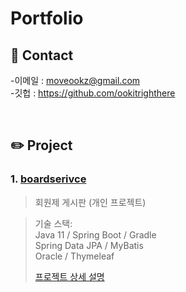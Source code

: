 # Portfolio

## :email: Contact
  -이메일 : moveookz@gmail.com  
  -깃헙 : https://github.com/ookitrighthere  

</br>

## :pencil2: Project
### 1. [boardserivce](https://github.com/ookitrighthere/Boot_boardservice)
>회원제 게시판 (개인 프로젝트)  

>  
>기술 스택:  
>Java 11 / Spring Boot / Gradle   
>Spring Data JPA / MyBatis  
>Oracle / Thymeleaf
>  
>[프로젝트 상세 설명](https://github.com/ookitrighthere/Boot_boardservice)


